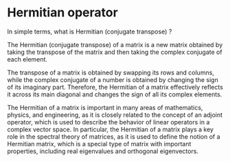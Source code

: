 # Hermitian operator

In simple terms, what is Hermitian (conjugate transpose) ?

The Hermitian (conjugate transpose) of a matrix is a new matrix obtained by taking the transpose of the matrix and then taking the complex conjugate of each element.

The transpose of a matrix is obtained by swapping its rows and columns, while the complex conjugate of a number is obtained by changing the sign of its imaginary part. Therefore, the Hermitian of a matrix effectively reflects it across its main diagonal and changes the sign of all its complex elements.

The Hermitian of a matrix is important in many areas of mathematics, physics, and engineering, as it is closely related to the concept of an adjoint operator, which is used to describe the behavior of linear operators in a complex vector space. In particular, the Hermitian of a matrix plays a key role in the spectral theory of matrices, as it is used to define the notion of a Hermitian matrix, which is a special type of matrix with important properties, including real eigenvalues and orthogonal eigenvectors.